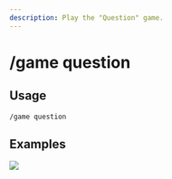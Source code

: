 ```yaml
---
description: Play the "Question" game.
---
```


# /game question

## Usage

```
/game question
```

## Examples

![](https://github.com/xNickyDev/Forkman/assets/111157596/dcbf9a6b-358e-4ea1-9fc0-b418fca6c3ba)